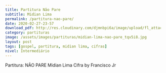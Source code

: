 ```yaml
---
title: Partitura Não Pare 
subtitle: Midian Lima
permalink: /partitura-nao-pare/
date: 2020-02-27-23-57
download_pdf: http://res.cloudinary.com/djmnbpi6a/image/upload/fl_attachment/v1/sheetmusic/_showbiz-mus-br.pdf
category: partituras
image: /assets/images/partituras/midian-lima-nao-pare_tqv5i8.jpg
layout: post
tags: [gospel, partitura, midian lima, cifras]
nivel: Intermediário
---
```

 Partitura: NÃO PARE
Midian Lima Cifra by Francisco Jr
